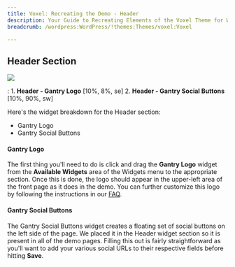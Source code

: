 ```yaml
---
title: Voxel: Recreating the Demo - Header
description: Your Guide to Recreating Elements of the Voxel Theme for WordPress
breadcrumb: /wordpress:WordPress/!themes:Themes/voxel:Voxel

---
```


Header Section
-----
![][demo]

:   1. **Header - Gantry Logo** [10%, 8%, se]
    2. **Header - Gantry Social Buttons** [10%, 90%, sw]

Here's the widget breakdown for the Header section:

* Gantry Logo
* Gantry Social Buttons

#### Gantry Logo
The first thing you'll need to do is click and drag the **Gantry Logo** widget from the **Available Widgets** area of the Widgets menu to the appropriate section. Once this is done, the logo should appear in the upper-left area of the front page as it does in the demo. You can further customize this logo by following the instructions in our [FAQ][faq].

#### Gantry Social Buttons
The Gantry Social Buttons widget creates a floating set of social buttons on the left side of the page. We placed it in the Header widget section so it is present in all of the demo pages. Filling this out is fairly straightforward as you'll want to add your various social URLs to their respective fields before hitting **Save**.

[demo]: assets/voxel2.jpeg
[faq]: faq.md